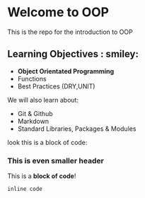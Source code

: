 # Welcome to OOP 

This is the repo for the introduction to OOP

## Learning Objectives : smiley:

- **Object Orientated Programming**
- Functions
- Best Practices (DRY,UNIT)

We will also learn about:
- Git & Github
- Markdown
- Standard Libraries, Packages & Modules

look this is a block of code:


### This is even smaller header 

This is a **block of code**!

`
inline code
`
